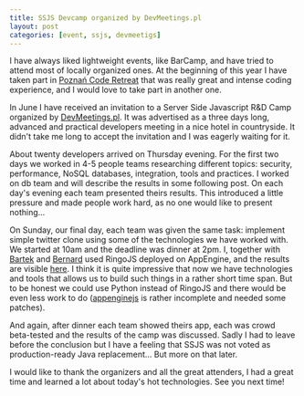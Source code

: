 ```yaml
---
title: SSJS Devcamp organized by DevMeetings.pl
layout: post
categories: [event, ssjs, devmeetigs]
---
```


I have always liked lightweight events, like BarCamp, and have tried to attend
most of locally organized ones.  At the beginning of this year I have taken
part in [Poznań Code
Retreat](http://www.jug.poznan.pl/materialy-ze-spotkan/materialy/1-poznanski-code-retreat/)
that was really great and intense coding experience, and I would love to take
part in another one.

In June I have received an invitation to a Server Side Javascript R&D Camp
organized by [DevMeetings.pl](http://devmeetings.pl). It was advertised as a
three days long, advanced and practical developers meeting in a nice hotel in
countryside. It didn't take me long to accept the invitation and I was eagerly
waiting for it.

About twenty developers arrived on Thursday evening. For the first two days we
worked in 4-5 people teams researching different topics: security, performance,
NoSQL databases, integration, tools and practices. I worked on db team and will
describe the results in some following post. On each day's evening each team
presented theirs results. This introduced a little pressure and made people
work hard, as no one would like to present nothing...

On Sunday, our final day, each team was given the same task: implement simple
twitter clone using some of the technologies we have worked with. We started at
10am and the deadline was dinner at 2pm. I, together with
[Bartek](http://twitter.com/#!/bartaz) and
[Bernard](http://twitter.com/#!/gustaff_weldon) used RingoJS deployed on
AppEngine, and the results are visible
[here](http://devcamp.ringojs-twitter.appspot.com/). I think it is quite
impressive that now we have technologies and tools that allows us to build such
things in a rather short time span. But to be honest we could use Python
instead of RingoJS and there would be even less work to do
([appenginejs](http://www.appenginejs.org/) is rather incomplete and needed
some patches).

And again, after dinner each team showed theirs app, each was crowd beta-tested
and the results of the camp was discussed. Sadly I had to leave before
the conclusion but I have a feeling that SSJS was not voted as production-ready
Java replacement... But more on that later.

I would like to thank the organizers and all the great attenders, I had a great
time and learned a lot about today's hot technologies. See you next time!

